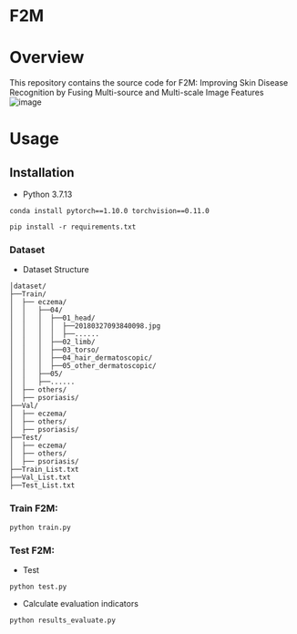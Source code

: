 # F2M

# Overview
This repository contains the source code for F2M: Improving Skin Disease Recognition by Fusing Multi-source and Multi-scale Image Features
![image](https://github.com/Wang-XingYi/RejoinViG/blob/main/Images/network.jpg)

# Usage

## Installation 
- Python 3.7.13
```
conda install pytorch==1.10.0 torchvision==0.11.0
```
```
pip install -r requirements.txt
```
### Dataset

- Dataset Structure
```
│dataset/
├──Train/
│  ├── eczema/
│  │   ├──04/
│  │   │  ├──01_head/
│  │   │  │  ├──20180327093840098.jpg
│  │   │  │  ├──......
│  │   │  ├──02_limb/
│  │   │  ├──03_torso/
│  │   │  ├──04_hair_dermatoscopic/
│  │   │  ├──05_other_dermatoscopic/
│  │   ├──05/
│  │   ├──......
│  ├── others/
│  ├── psoriasis/
├──Val/
│  ├── eczema/
│  ├── others/
│  ├── psoriasis/
├──Test/
│  ├── eczema/
│  ├── others/
│  ├── psoriasis/
├──Train_List.txt
├──Val_List.txt
├──Test_List.txt
```

### Train F2M:
```
python train.py
```

### Test F2M:
- Test
```
python test.py
```
- Calculate evaluation indicators
```
python results_evaluate.py
```

